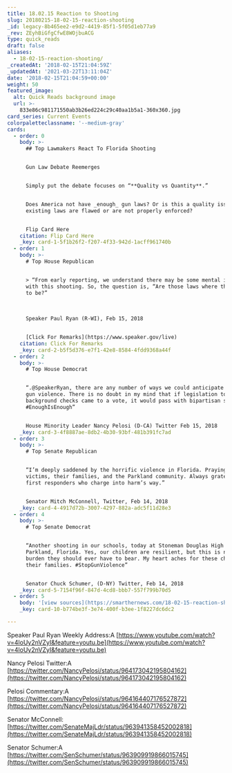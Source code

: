 ```yaml
---
title: 18.02.15 Reaction to Shooting
slug: 20180215-18-02-15-reaction-shooting
_id: legacy-8b465ee2-e9d2-4419-85f1-5f05d1eb77a9
_rev: ZEyhBiGfgCfwE8WOjbuACG
type: quick_reads
draft: false
aliases:
  - 18-02-15-reaction-shooting/
_createdAt: '2018-02-15T21:04:59Z'
_updatedAt: '2021-03-22T13:11:04Z'
date: '2018-02-15T21:04:59+00:00'
weight: 50
featured_image:
  alt: Quick Reads background image
  url: >-
    833e86c981171550ab3b26ed224c29c40aa1b5a1-360x360.jpg
card_series: Current Events
colorpaletteclassname: '--medium-gray'
cards:
  - order: 0
    body: >-
      ## Top Lawmakers React To Florida Shooting


      Gun Law Debate Reemerges


      Simply put the debate focuses on “**Quality vs Quantity**.”


      Does America not have _enough_ gun laws? Or is this a quality issue –
      existing laws are flawed or are not properly enforced?


      Flip Card Here
    citation: Flip Card Here
    _key: card-1-5f1b26f2-f207-4f33-942d-1acff961740b
  - order: 1
    body: >-
      # Top House Republican


      > “From early reporting, we understand there may be some mental issues
      with this shooting. So, the question is, “Are those laws where they need
      to be?”  
        
        
        
      Speaker Paul Ryan (R-WI), Feb 15, 2018


      [Click For Remarks](https://www.speaker.gov/live)
    citation: Click For Remarks
    _key: card-2-b5f5d376-e7f1-42e8-8584-4fdd9368a44f
  - order: 2
    body: >-
      # Top House Democrat


      “.@SpeakerRyan, there are any number of ways we could anticipate & prevent
      gun violence. There is no doubt in my mind that if legislation to expand
      background checks came to a vote, it would pass with bipartisan support.
      #EnoughIsEnough”


      House Minority Leader Nancy Pelosi (D-CA) Twitter Feb 15, 2018
    _key: card-3-4f8887ae-8db2-4b30-93bf-481b391fc7ad
  - order: 3
    body: >-
      # Top Senate Republican


      “I’m deeply saddened by the horrific violence in Florida. Praying for the
      victims, their families, and the Parkland community. Always grateful for
      first responders who charge into harm’s way.”


      Senator Mitch McConnell, Twitter, Feb 14, 2018
    _key: card-4-4917d72b-3007-4297-882a-adc5f11d28e3
  - order: 4
    body: >-
      # Top Senate Democrat


      “Another shooting in our schools, today at Stoneman Douglas High School in
      Parkland, Florida. Yes, our children are resilient, but this is not a
      burden they should ever have to bear. My heart aches for these children &
      their families. #StopGunViolence”


      Senator Chuck Schumer, (D-NY) Twitter, Feb 14, 2018
    _key: card-5-7154f96f-847d-4cd8-bbb7-557f799b70d5
  - order: 5
    body: '[view sources](https://smarthernews.com/18-02-15-reaction-shooting/)'
    _key: card-10-b774be3f-3e74-400f-b3ee-1f8227dc6dc2

---
```

Speaker Paul Ryan Weekly Address:A [https://www.youtube.com/watch?v=4loUy2nVZyI&feature=youtu.be](https://www.youtube.com/watch?v=4loUy2nVZyI&feature=youtu.be)

Nancy Pelosi Twitter:A [https://twitter.com/NancyPelosi/status/964173042195804162](https://twitter.com/NancyPelosi/status/964173042195804162)

Pelosi Commentary:A [https://twitter.com/NancyPelosi/status/964164407176527872](https://twitter.com/NancyPelosi/status/964164407176527872)

Senator McConnell: [https://twitter.com/SenateMajLdr/status/963941358452002818](https://twitter.com/SenateMajLdr/status/963941358452002818)

Senator Schumer:A [https://twitter.com/SenSchumer/status/963909919866015745](https://twitter.com/SenSchumer/status/963909919866015745)